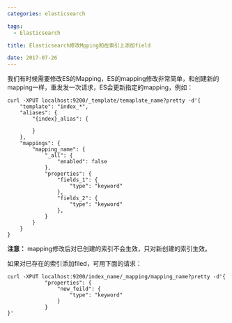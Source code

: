 ```yaml
---
categories: elasticsearch

tags: 
  - Elasticsearch

title: Elasticsearch修改Mpping和在索引上添加field

date: 2017-07-26
---
```


我们有时候需要修改ES的Mapping，ES的mapping修改非常简单，和创建新的mapping一样，重发发一次请求，ES会更新指定的mapping，例如：

```
curl -XPUT localhost:9200/_template/temaplate_name?pretty -d'{
	"template": "index_*",
	"aliases": {
		"{index}_alias": {
			
		}
	},
	"mappings": {
		"mapping_name": {
			"_all": {
				"enabled": false
			},
			"properties": {
				"fields_1": {
					"type": "keyword"
				},
				"fields_2": {
					"type": "keyword"
				},
			}
		}
	}
}
```

**注意：** mapping修改后对已创建的索引不会生效，只对新创建的索引生效。

如果对已存在的索引添加filed，可用下面的请求：

```
curl -XPUT localhost:9200/index_name/_mapping/mapping_name?pretty -d'{
			"properties": {
				"new_feild": {
					"type": "keyword"
				}	
			}
}'
```
